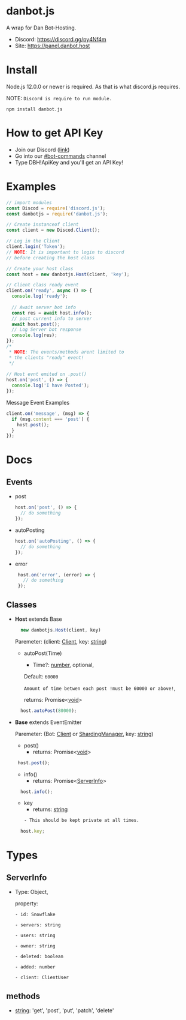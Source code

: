 # danbot.js

A wrap for Dan Bot-Hosting.

* Discord: https://discord.gg/py4Nf4m
* Site: https://panel.danbot.host

# Install

Node.js 12.0.0 or newer is required.
As that is what discord.js requires.

NOTE: `Discord is require to run module.`

```
npm install danbot.js
```

# How to get API Key

* Join our Discord ([link](https://discord.gg/py4Nf4m))
* Go into our [#bot-commands](https://discordapp.com/channels/639477525927690240/738532075476615288) channel
* Type DBH!ApiKey and you'll get an API Key!

# Examples

```js
// import modules
const Discod = require('discord.js');
const danbotjs = require('danbot.js');

// Create instanceof client
const client = new Discod.Client();

// Log in the Client
client.login('Token');
// NOTE: It is important to login to discord
// before creating the host class

// Create your host class
const host = new danbotjs.Host(client, 'key');

// Client class ready event
client.on('ready', async () => {
  console.log('ready');
  
  // Await server bot info
  const res = await host.info();
  // post current info to server
  await host.post();
  // Log Server bot response
  console.log(res);
});
/*
 * NOTE: The events/methods arent limited to
 * the clients "ready" event!
 */
 
// Host evnt emited on .post()
host.on('post', () => {
  console.log('I have Posted');
});
```

Message Event Examples
```js
client.on('message', (msg) => {
  if (msg.content === 'post') {
    host.post();
  }
});
```

# Docs

## Events

 - post
    ```js
    host.on('post', () => {
      // do something
    });
    ```
 - autoPosting
    ```js
    host.on('autoPosting', () => {
      // do something
    });
    ```
 - error
   ```js
    host.on('error', (error) => {
      // do something
    });
    ```
## Classes

  - **Host** extends Base
  
    ```js
      new danbotjs.Host(client, key)
    ```
    Paremeter: (client: [Client](https://discord.js.org/#/docs/main/stable/class/Client), key: [string](https://developer.mozilla.org/en-US/docs/Web/JavaScript/Reference/Global_Objects/String))


      * autoPost(Time)
          - Time?: [number](https://developer.mozilla.org/en-US/docs/Web/JavaScript/Reference/Global_Objects/Number), optional, 
          
          Default: `60000`

          `Amount of time betwen each post !must be 60000 or above!`,

          returns: Promise<[void](https://developer.mozilla.org/en-US/docs/Web/JavaScript/Reference/Global_Objects/undefined)>
      ```js
        host.autoPost(80000);
      ```

  - **Base** extends EventEmitter
  
  
    Paremeter: (Bot: [Client](https://discord.js.org/#/docs/main/stable/class/Client) or [ShardingManager](https://discord.js.org/#/docs/main/stable/class/ShardingManager), key: [string](https://developer.mozilla.org/en-US/docs/Web/JavaScript/Reference/Global_Objects/String))


      * post()
          - returns: Promise<[void](https://developer.mozilla.org/en-US/docs/Web/JavaScript/Reference/Global_Objects/undefined)>
       ```js
        host.post();
       ```
      * info()
        - returns: Promise<[ServerInfo](#ServerInfo)>
      ```js
        host.info();
      ```

      * key
        - returns: [string](https://developer.mozilla.org/en-US/docs/Web/JavaScript/Reference/Global_Objects/String)
        ```css
        - This should be kept private at all times.
        ```
      ```js
        host.key;
      ```

# Types 

## ServerInfo
- Type: Object,

  property: 

      - id: Snowflake

      - servers: string

      - users: string

      - owner: string

      - deleted: boolean

      - added: number

      - client: ClientUser


## methods
- [string](https://developer.mozilla.org/en-US/docs/Web/JavaScript/Reference/Global_Objects/String): 'get', 'post', 'put', 'patch', 'delete'
